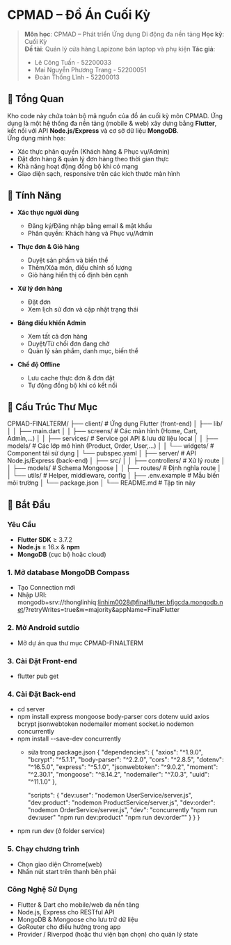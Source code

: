 # CPMAD – Đồ Án Cuối Kỳ

> **Môn học**: CPMAD – Phát triển Ứng dụng Di động đa nền tảng
> **Học kỳ**: Cuối Kỳ  
> **Đề tài**: Quản lý cửa hàng Lapizone bán laptop và phụ kiện 
> **Tác giả**:
> - Lê Công Tuấn - 52200033
> - Mai Nguyễn Phương Trang - 52200051
> - Đoàn Thống Lĩnh - 52200013

## 📖 Tổng Quan

Kho code này chứa toàn bộ mã nguồn của đồ án cuối kỳ môn CPMAD. Ứng dụng là một hệ thống đa nền tảng (mobile & web) xây dựng bằng **Flutter**, kết nối với API **Node.js/Express** và cơ sở dữ liệu **MongoDB**.  
Ứng dụng minh họa:

- Xác thực phân quyền (Khách hàng & Phục vụ/Admin)
- Đặt đơn hàng & quản lý đơn hàng theo thời gian thực
- Khả năng hoạt động đồng bộ khi có mạng
- Giao diện sạch, responsive trên các kích thước màn hình

## 🚀 Tính Năng

- **Xác thực người dùng**
  - Đăng ký/Đăng nhập bằng email & mật khẩu
  - Phân quyền: Khách hàng và Phục vụ/Admin

- **Thực đơn & Giỏ hàng**
  - Duyệt sản phẩm và biến thể
  - Thêm/Xóa món, điều chỉnh số lượng
  - Giỏ hàng hiển thị cố định bên cạnh

- **Xử lý đơn hàng**
  - Đặt đơn
  - Xem lịch sử đơn và cập nhật trạng thái

- **Bảng điều khiển Admin**
  - Xem tất cả đơn hàng
  - Duyệt/Từ chối đơn đang chờ
  - Quản lý sản phẩm, danh mục, biến thể

- **Chế độ Offline**
  - Lưu cache thực đơn & đơn đặt
  - Tự động đồng bộ khi có kết nối

## 📁 Cấu Trúc Thư Mục

CPMAD-FINALTERM/
├── client/ # Ứng dụng Flutter (front-end)
│ ├── lib/
│ │ ├── main.dart
│ │ ├── screens/ # Các màn hình (Home, Cart, Admin,…)
│ │ ├── services/ # Service gọi API & lưu dữ liệu local
│ │ ├── models/ # Các lớp mô hình (Product, Order, User,…)
│ │ └── widgets/ # Component tái sử dụng
│ └── pubspec.yaml
│
├── server/ # API Node.js/Express (back-end)
│ ├── src/
│ │ ├── controllers/ # Xử lý route
│ │ ├── models/ # Schema Mongoose
│ │ ├── routes/ # Định nghĩa route
│ │ └── utils/ # Helper, middleware, config
│ ├── .env.example # Mẫu biến môi trường
│ └── package.json
│
└── README.md # Tập tin này


## 🔧 Bắt Đầu

### Yêu Cầu

- **Flutter SDK** ≥ 3.7.2
- **Node.js** ≥ 16.x & **npm**
- **MongoDB** (cục bộ hoặc cloud)

### 1. Mở database MongoDB Compass
- Tạo Connection mới
- Nhập URI: mongodb+srv://thonglinhiq:linhim0028@finalflutter.bfjgcda.mongodb.net/?retryWrites=true&w=majority&appName=FinalFlutter

### 2. Mở Android sutdio
- Mở dự án qua thư mục CPMAD-FINALTERM

### 3. Cài Đặt Front-end
- flutter pub get

### 4. Cài Đặt Back-end
- cd server
- npm install express mongoose body-parser cors dotenv uuid axios bcrypt jsonwebtoken nodemailer moment socket.io nodemon concurrently
- npm install --save-dev concurrently
  - sửa trong package.json
    {
      "dependencies": {
      "axios": "^1.9.0",
      "bcrypt": "^5.1.1",
      "body-parser": "^2.2.0",
      "cors": "^2.8.5",
      "dotenv": "^16.5.0",
      "express": "^5.1.0",
      "jsonwebtoken": "^9.0.2",
      "moment": "^2.30.1",
      "mongoose": "^8.14.2",
      "nodemailer": "^7.0.3",
      "uuid": "^11.1.0"
      },
  
      "scripts": {
        "dev:user": "nodemon UserService/server.js",
        "dev:product": "nodemon ProductService/server.js",
        "dev:order": "nodemon OrderService/server.js",
        "dev": "concurrently \"npm run dev:user\" \"npm run dev:product\" \"npm run dev:order\""
        }
      }
    }
- npm run dev (ở folder service)

### 5. Chạy chương trình
- Chọn giao diện Chrome(web)
- Nhấn nút start trên thanh bên phải

### Công Nghệ Sử Dụng
- Flutter & Dart cho mobile/web đa nền tảng
- Node.js, Express cho RESTful API
- MongoDB & Mongoose cho lưu trữ dữ liệu
- GoRouter cho điều hướng trong app
- Provider / Riverpod (hoặc thư viện bạn chọn) cho quản lý state
